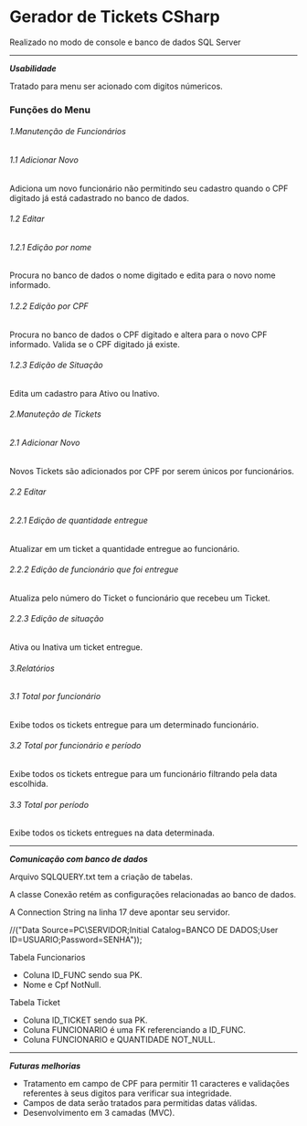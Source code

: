 # Gerador de Tickets CSharp
Realizado no modo de console e banco de dados SQL Server

------------
***Usabilidade***

Tratado para menu ser acionado com digitos númericos.

### Funções do Menu<br/>

###### 1.Manutenção de Funcionários<br/>
  ###### 1.1 Adicionar Novo <br/>
Adiciona um novo funcionário não permitindo seu cadastro quando o CPF digitado já está cadastrado no banco de dados.

  ###### 1.2 Editar<br />
   ###### 1.2.1 Edição por nome<br/>
Procura no banco de dados o nome digitado e edita para o novo nome informado.<br/>
  ###### 1.2.2 Edição por CPF<br/>
Procura no banco de dados o CPF digitado e altera para o novo CPF informado. Valida se o CPF digitado já existe.<br/>
   ###### 1.2.3 Edição de Situação<br/>
Edita um cadastro para Ativo ou Inativo. 

###### 2.Manuteção de Tickets<br/>
###### 2.1 Adicionar Novo<br/>
Novos Tickets são adicionados por CPF por serem únicos por funcionários.<br/>
###### 2.2 Editar<br/>
###### 2.2.1 Edição de quantidade entregue<br/>
Atualizar em um ticket a quantidade entregue ao funcionário.<br/>
###### 2.2.2 Edição de funcionário que foi entregue <br/>
Atualiza pelo número do Ticket o funcionário que recebeu um Ticket.
###### 2.2.3 Edição de situação
Ativa ou Inativa um ticket entregue.<br/>

###### 3.Relatórios<br/>
###### 3.1 Total por funcionário<br/>
Exibe todos os tickets entregue para um determinado funcionário.<br/>
###### 3.2 Total por funcionário e período<br/>
Exibe todos os tickets entregue para um funcionário filtrando pela data escolhida.<br/>
###### 3.3 Total por período<br/>
Exibe todos os tickets entregues na data determinada.<br/>








------------
***Comunicação com banco de dados***

Arquivo SQLQUERY.txt tem a criação de tabelas.

A classe Conexão retém as configurações relacionadas ao banco de dados.

A Connection String na linha 17 deve apontar seu servidor.

//("Data Source=PC\\SERVIDOR;Initial Catalog=BANCO DE DADOS;User ID=USUARIO;Password=SENHA"));


Tabela Funcionarios

- Coluna ID_FUNC sendo sua PK.
- Nome e Cpf NotNull.

Tabela Ticket

- Coluna ID_TICKET sendo sua PK.
- Coluna FUNCIONARIO é uma FK referenciando a ID_FUNC.
- Coluna FUNCIONARIO e QUANTIDADE NOT_NULL.



------------
***Futuras melhorias***

- Tratamento em campo de CPF para permitir 11 caracteres e validações referentes à seus digitos para verificar sua integridade.
- Campos de data serão tratados para permitidas datas válidas.
- Desenvolvimento em 3 camadas (MVC).
